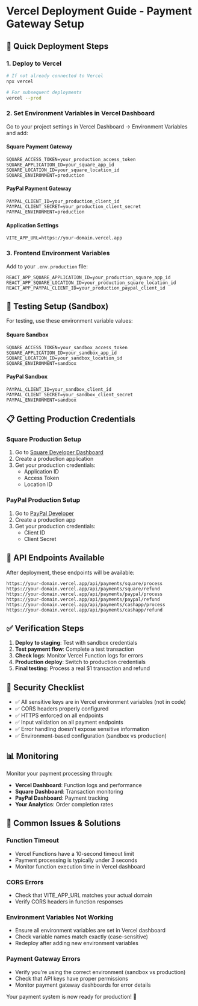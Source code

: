 # Vercel Deployment Guide - Payment Gateway Setup

## 🚀 Quick Deployment Steps

### 1. Deploy to Vercel
```bash
# If not already connected to Vercel
npx vercel

# For subsequent deployments
vercel --prod
```

### 2. Set Environment Variables in Vercel Dashboard

Go to your project settings in Vercel Dashboard → Environment Variables and add:

#### Square Payment Gateway
```
SQUARE_ACCESS_TOKEN=your_production_access_token
SQUARE_APPLICATION_ID=your_square_app_id  
SQUARE_LOCATION_ID=your_square_location_id
SQUARE_ENVIRONMENT=production
```

#### PayPal Payment Gateway
```
PAYPAL_CLIENT_ID=your_production_client_id
PAYPAL_CLIENT_SECRET=your_production_client_secret
PAYPAL_ENVIRONMENT=production
```

#### Application Settings
```
VITE_APP_URL=https://your-domain.vercel.app
```

### 3. Frontend Environment Variables

Add to your `.env.production` file:
```
REACT_APP_SQUARE_APPLICATION_ID=your_production_square_app_id
REACT_APP_SQUARE_LOCATION_ID=your_production_square_location_id
REACT_APP_PAYPAL_CLIENT_ID=your_production_paypal_client_id
```

## 🧪 Testing Setup (Sandbox)

For testing, use these environment variable values:

#### Square Sandbox
```
SQUARE_ACCESS_TOKEN=your_sandbox_access_token
SQUARE_APPLICATION_ID=your_sandbox_app_id
SQUARE_LOCATION_ID=your_sandbox_location_id
SQUARE_ENVIRONMENT=sandbox
```

#### PayPal Sandbox
```
PAYPAL_CLIENT_ID=your_sandbox_client_id
PAYPAL_CLIENT_SECRET=your_sandbox_client_secret
PAYPAL_ENVIRONMENT=sandbox
```

## 📋 Getting Production Credentials

### Square Production Setup
1. Go to [Square Developer Dashboard](https://developer.squareup.com/)
2. Create a production application
3. Get your production credentials:
   - Application ID
   - Access Token
   - Location ID

### PayPal Production Setup
1. Go to [PayPal Developer](https://developer.paypal.com/)
2. Create a production app
3. Get your production credentials:
   - Client ID
   - Client Secret

## 🔧 API Endpoints Available

After deployment, these endpoints will be available:

```
https://your-domain.vercel.app/api/payments/square/process
https://your-domain.vercel.app/api/payments/square/refund
https://your-domain.vercel.app/api/payments/paypal/process
https://your-domain.vercel.app/api/payments/paypal/refund
https://your-domain.vercel.app/api/payments/cashapp/process
https://your-domain.vercel.app/api/payments/cashapp/refund
```

## ✅ Verification Steps

1. **Deploy to staging**: Test with sandbox credentials
2. **Test payment flow**: Complete a test transaction
3. **Check logs**: Monitor Vercel Function logs for errors
4. **Production deploy**: Switch to production credentials
5. **Final testing**: Process a real $1 transaction and refund

## 🚨 Security Checklist

- ✅ All sensitive keys are in Vercel environment variables (not in code)
- ✅ CORS headers properly configured
- ✅ HTTPS enforced on all endpoints
- ✅ Input validation on all payment endpoints
- ✅ Error handling doesn't expose sensitive information
- ✅ Environment-based configuration (sandbox vs production)

## 📊 Monitoring

Monitor your payment processing through:
- **Vercel Dashboard**: Function logs and performance
- **Square Dashboard**: Transaction monitoring
- **PayPal Dashboard**: Payment tracking
- **Your Analytics**: Order completion rates

## 🔄 Common Issues & Solutions

### Function Timeout
- Vercel Functions have a 10-second timeout limit
- Payment processing is typically under 3 seconds
- Monitor function execution time in Vercel dashboard

### CORS Errors
- Check that VITE_APP_URL matches your actual domain
- Verify CORS headers in function responses

### Environment Variables Not Working
- Ensure all environment variables are set in Vercel dashboard
- Check variable names match exactly (case-sensitive)
- Redeploy after adding new environment variables

### Payment Gateway Errors
- Verify you're using the correct environment (sandbox vs production)
- Check that API keys have proper permissions
- Monitor payment gateway dashboards for error details

Your payment system is now ready for production! 🎉